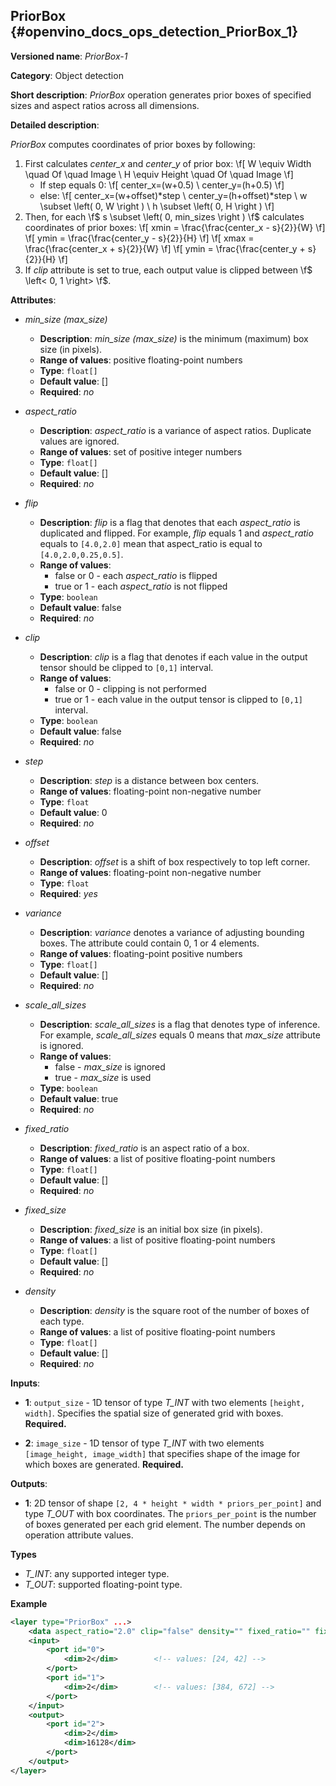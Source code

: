 ## PriorBox<a name="PriorBox"></a> {#openvino_docs_ops_detection_PriorBox_1}

**Versioned name**: *PriorBox-1*

**Category**: Object detection

**Short description**: *PriorBox* operation generates prior boxes of specified sizes and aspect ratios across all dimensions.

**Detailed description**:

*PriorBox* computes coordinates of prior boxes by following:
1.  First calculates *center_x* and *center_y* of prior box:
    \f[
    W \equiv Width \quad Of \quad Image \\
    H \equiv Height \quad Of \quad Image
    \f]
    *   If step equals 0:
        \f[
        center_x=(w+0.5) \\
        center_y=(h+0.5)
        \f]
    *   else:
        \f[
        center_x=(w+offset)*step \\
        center_y=(h+offset)*step \\
        w \subset \left( 0, W \right ) \\
        h \subset \left( 0, H \right )
        \f]
2.  Then, for each \f$ s \subset \left( 0, min\_sizes \right ) \f$ calculates coordinates of prior boxes:
    \f[
    xmin = \frac{\frac{center_x - s}{2}}{W}
    \f]
    \f[
    ymin = \frac{\frac{center_y - s}{2}}{H}
    \f]
    \f[
    xmax = \frac{\frac{center_x + s}{2}}{W}
    \f]
    \f[
    ymin = \frac{\frac{center_y + s}{2}}{H}
    \f]
3. If *clip* attribute is set to true, each output value is clipped between \f$ \left< 0, 1 \right> \f$.

**Attributes**:

* *min_size (max_size)*

  * **Description**: *min_size (max_size)* is the minimum (maximum) box size (in pixels).
  * **Range of values**: positive floating-point numbers
  * **Type**: `float[]`
  * **Default value**: []
  * **Required**: *no*

* *aspect_ratio*

  * **Description**: *aspect_ratio* is a variance of aspect ratios. Duplicate values are ignored.
  * **Range of values**: set of positive integer numbers
  * **Type**: `float[]`
  * **Default value**: []
  * **Required**: *no*

* *flip*

  * **Description**: *flip* is a flag that denotes that each *aspect_ratio* is duplicated and flipped. For example, *flip* equals 1 and *aspect_ratio* equals to `[4.0,2.0]` mean that aspect_ratio is equal to `[4.0,2.0,0.25,0.5]`.
  * **Range of values**:
    * false or 0 - each *aspect_ratio* is flipped
    * true or 1  - each *aspect_ratio* is not flipped
  * **Type**: `boolean`
  * **Default value**: false
  * **Required**: *no*

* *clip*

  * **Description**: *clip* is a flag that denotes if each value in the output tensor should be clipped to `[0,1]` interval.
  * **Range of values**:
    * false or 0 - clipping is not performed
    * true or 1 - each value in the output tensor is clipped to `[0,1]` interval.
  * **Type**: `boolean`
  * **Default value**: false
  * **Required**: *no*

* *step*

  * **Description**: *step* is a distance between box centers.
  * **Range of values**: floating-point non-negative number
  * **Type**: `float`
  * **Default value**: 0
  * **Required**: *no*

* *offset*

  * **Description**: *offset* is a shift of box respectively to top left corner.
  * **Range of values**: floating-point non-negative number
  * **Type**: `float`
  * **Required**: *yes*

* *variance*

  * **Description**: *variance* denotes a variance of adjusting bounding boxes. The attribute could contain 0, 1 or 4 elements.
  * **Range of values**: floating-point positive numbers
  * **Type**: `float[]`
  * **Default value**: []
  * **Required**: *no*

* *scale_all_sizes*

  * **Description**: *scale_all_sizes* is a flag that denotes type of inference. For example, *scale_all_sizes* equals 0 means that *max_size* attribute is ignored.
  * **Range of values**:
    * false - *max_size* is ignored
    * true  - *max_size* is used
  * **Type**: `boolean`
  * **Default value**: true
  * **Required**: *no*

* *fixed_ratio*

    * **Description**: *fixed_ratio* is an aspect ratio of a box.
    * **Range of values**: a list of positive floating-point numbers
    * **Type**: `float[]`
    * **Default value**: []
    * **Required**: *no*

* *fixed_size*

    * **Description**: *fixed_size* is an initial box size (in pixels).
    * **Range of values**: a list of positive floating-point numbers
    * **Type**: `float[]`
    * **Default value**: []
    * **Required**: *no*

* *density*

    * **Description**: *density* is the square root of the number of boxes of each type.
    * **Range of values**: a list of positive floating-point numbers
    * **Type**: `float[]`
    * **Default value**: []
    * **Required**: *no*

**Inputs**:

*   **1**: `output_size` - 1D tensor of type *T_INT* with two elements `[height, width]`. Specifies the spatial size of generated grid with boxes. **Required.**

*   **2**: `image_size` - 1D tensor of type *T_INT* with two elements `[image_height, image_width]` that specifies shape of the image for which boxes are generated. **Required.**

**Outputs**:

*   **1**: 2D tensor of shape `[2, 4 * height * width * priors_per_point]` and type *T_OUT* with box coordinates. The `priors_per_point` is the number of boxes generated per each grid element. The number depends on operation attribute values.

**Types**

* *T_INT*: any supported integer type.
* *T_OUT*: supported floating-point type.

**Example**

```xml
<layer type="PriorBox" ...>
    <data aspect_ratio="2.0" clip="false" density="" fixed_ratio="" fixed_size="" flip="true" max_size="38.46" min_size="16.0" offset="0.5" step="16.0" variance="0.1,0.1,0.2,0.2"/>
    <input>
        <port id="0">
            <dim>2</dim>        <!-- values: [24, 42] -->
        </port>
        <port id="1">
            <dim>2</dim>        <!-- values: [384, 672] -->
        </port>
    </input>
    <output>
        <port id="2">
            <dim>2</dim>
            <dim>16128</dim>
        </port>
    </output>
</layer>
```
